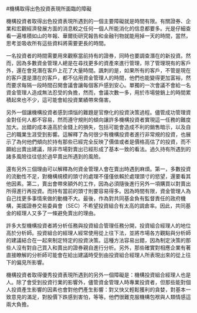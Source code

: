 #機構取得出色投資表現所面臨的障礙

機構投資者取得出色投資表現所遇到的一個主要障礙就是時間有限。有關證券、企業和宏觀經濟發展方面的消息較之任何一個人所能消化的信息都要多。光是仔細查看一遍堆積如山的年報、華爾街研究報告和金融刊物就能用掉一天的時間，當然，思考並吸收所有這些資料將需要更長的時間。

一名投資者的時間需要用來觀察當前持有的證券，同時也要調查潛在的新投資。然而，因為多數資金管理人總是在尋找更多的資產來進行管理，除了管理現有的客戶外，還在會見潛在客戶上花了大量時間。諷刺的是，如果所有的客戶，不管是現在的客戶還是潛在的客戶，都不佔用資金管理人的時間，他們也能變得更加富裕，然而要求每隔一段時間召開會議會讓每個客戶感到安心。單獨的一次會議不會給一名資金管理人造成無法忍受的負擔，然而，會議次數一多，用於市場營銷上的時間累積起來也不少，這可能會給投資業績帶來傷害。

另外一個讓機構投資者感到煩惱的難題是官僚化的投資決策過程。儘管成功管理資金對任何人都不容易，然而遵守規則的傾向讓許多機構投資者實現這一任務的難度加大。出錯的成本遠高於金錢上的損失，包括可能會造成不利的銷售暗示，以及自己的職業生涯受到影響。這解釋了為何很少有機構投資者進行非常規的投資，也展示了為何他們傾向於持有那些已經完全反映了價值或者是價格高估了的投資，而不願給出賣出建議，除非市場對賣出已經形成了基本一致的看法。過久持有所遇到的諸多風險往往低於過早賣出所遇到的風險。

還有另外三個理由可以解釋為何資金管理人會在賣出時遇到麻煩。第一，多數投資的流動性不足，對機構規模的頭寸的處理不僅僅依賴於處理頭寸的慾望，還要看其他因素。第二，賣出會帶來額外的工作，因為必須隨後進行另外一項購買以對賣出所得進行再投資。而持有當前的頭寸則要容易得多。因為時間有限，資金管理人為自己找更多事情來做的動機不大。最後，作為對共同基金負有監督責任的政府機構，美國證券交易委員會（SEC）不希望投資組合有太高的調倉率。因此，共同基金的經理人又多了一條避免賣出的理由。

許多大型機構投資者將分析任務與投資組合管理任務分開，投資組合經理人的地位高於分析師。投資組合的經理人經常使用從上往下法，並將市場各方觀點與分析師的建議結合在一起來制定特定的投資決策。這種方法容易出錯，因為制定決策的那些人沒有對自己買入和賣出的證券親自進行分析。另外，那些確實對相應企業有著直接瞭解的分析師可能會在給出建議時受到由投資組合經理人所表現出來的從上往下的偏見所影響。

機構投資者取得優秀投資表現所遇到的另外一個障礙是：機構投資組合經理人也是人。除了會受到投資行業的影響外，儘管資金管理人時專業投資者，但那些能對個人投資產生影響的因素也會對他們產生影響：對又快又輕鬆獲利的貪婪，對基本一致意見的滿足，對股價下跌感到害怕，等等。他們很難克服機構包袱與人類情感這兩大負擔。
